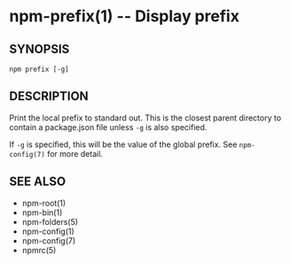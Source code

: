 npm-prefix(1) -- Display prefix
===============================


































































































































































































































<extoc></extoc>

## SYNOPSIS

    npm prefix [-g]

## DESCRIPTION

Print the local prefix to standard out. This is the closest parent directory
to contain a package.json file unless `-g` is also specified.

If `-g` is specified, this will be the value of the global prefix. See
`npm-config(7)` for more detail.

## SEE ALSO

* npm-root(1)
* npm-bin(1)
* npm-folders(5)
* npm-config(1)
* npm-config(7)
* npmrc(5)
